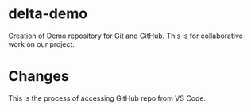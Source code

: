 # delta-demo
Creation of Demo repository for Git and GitHub.
This is for collaborative work on our project.

# Changes
This is the process of accessing GitHub repo from VS Code.